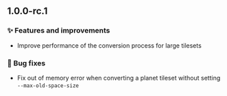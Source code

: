 ## 1.0.0-rc.1

### ✨ Features and improvements

- Improve performance of the conversion process for large tilesets

### 🐞 Bug fixes

- Fix out of memory error when converting a planet tileset without setting `--max-old-space-size`